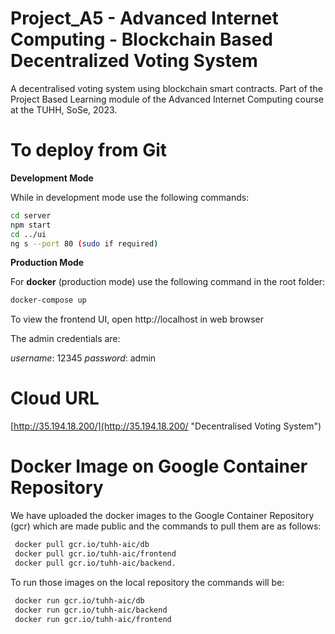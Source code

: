 # Project_A5 - Advanced Internet Computing - Blockchain Based Decentralized Voting System

A decentralised voting system using blockchain smart contracts. Part of the Project Based Learning module of the Advanced Internet Computing course at the TUHH, SoSe, 2023.

# To deploy from Git

**Development Mode**

While in development mode use the following commands:
```bash
cd server
npm start
cd ../ui
ng s --port 80 (sudo if required)
```

**Production Mode**

For **docker** (production mode) use the following command in the root folder:
```bash
docker-compose up
```

To view the frontend UI, open http://localhost in web browser

The admin credentials are:

*username*: 12345
*password*: admin

# Cloud URL

[http://35.194.18.200/](http://35.194.18.200/ "Decentralised Voting System") 

# Docker Image on Google Container Repository

We have uploaded the docker images to the Google Container Repository (gcr) which are made public and the commands to pull them are as follows:

```bash
 docker pull gcr.io/tuhh-aic/db
 docker pull gcr.io/tuhh-aic/frontend
 docker pull gcr.io/tuhh-aic/backend.
```

To run those images on the local repository the commands will be:

```bash
 docker run gcr.io/tuhh-aic/db
 docker run gcr.io/tuhh-aic/backend
 docker run gcr.io/tuhh-aic/frontend
```
